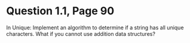 # Question 1.1, Page 90
In Unique: Implement an algorithm to determine if a string has all unique characters.  What if you cannot use addition data structures?
